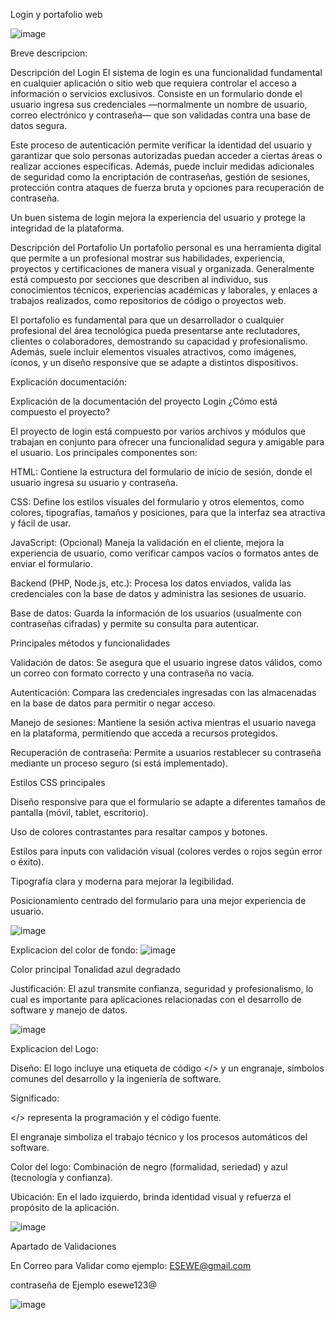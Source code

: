 Login y portafolio web


![image](https://github.com/user-attachments/assets/0427bb76-fd25-4e8c-a9cf-919ea92dea26)

Breve descripcion:

Descripción del Login
El sistema de login es una funcionalidad fundamental en cualquier aplicación o sitio web que requiera controlar el acceso a información o servicios exclusivos. Consiste en un formulario donde el usuario ingresa sus credenciales —normalmente un nombre de usuario, correo electrónico y contraseña— que son validadas contra una base de datos segura.

Este proceso de autenticación permite verificar la identidad del usuario y garantizar que solo personas autorizadas puedan acceder a ciertas áreas o realizar acciones específicas. Además, puede incluir medidas adicionales de seguridad como la encriptación de contraseñas, gestión de sesiones, protección contra ataques de fuerza bruta y opciones para recuperación de contraseña.

Un buen sistema de login mejora la experiencia del usuario y protege la integridad de la plataforma.

Descripción del Portafolio
Un portafolio personal es una herramienta digital que permite a un profesional mostrar sus habilidades, experiencia, proyectos y certificaciones de manera visual y organizada. Generalmente está compuesto por secciones que describen al individuo, sus conocimientos técnicos, experiencias académicas y laborales, y enlaces a trabajos realizados, como repositorios de código o proyectos web.

El portafolio es fundamental para que un desarrollador o cualquier profesional del área tecnológica pueda presentarse ante reclutadores, clientes o colaboradores, demostrando su capacidad y profesionalismo. Además, suele incluir elementos visuales atractivos, como imágenes, íconos, y un diseño responsive que se adapte a distintos dispositivos.

Explicación documentación:

 Explicación de la documentación del proyecto Login
¿Cómo está compuesto el proyecto?

El proyecto de login está compuesto por varios archivos y módulos que trabajan en conjunto para ofrecer una funcionalidad segura y amigable para el usuario. Los principales componentes son:

HTML: Contiene la estructura del formulario de inicio de sesión, donde el usuario ingresa su usuario y contraseña.

CSS: Define los estilos visuales del formulario y otros elementos, como colores, tipografías, tamaños y posiciones, para que la interfaz sea atractiva y fácil de usar.

JavaScript: (Opcional) Maneja la validación en el cliente, mejora la experiencia de usuario, como verificar campos vacíos o formatos antes de enviar el formulario.

Backend (PHP, Node.js, etc.): Procesa los datos enviados, valida las credenciales con la base de datos y administra las sesiones de usuario.

Base de datos: Guarda la información de los usuarios (usualmente con contraseñas cifradas) y permite su consulta para autenticar.

Principales métodos y funcionalidades

Validación de datos: Se asegura que el usuario ingrese datos válidos, como un correo con formato correcto y una contraseña no vacía.

Autenticación: Compara las credenciales ingresadas con las almacenadas en la base de datos para permitir o negar acceso.

Manejo de sesiones: Mantiene la sesión activa mientras el usuario navega en la plataforma, permitiendo que acceda a recursos protegidos.

Recuperación de contraseña: Permite a usuarios restablecer su contraseña mediante un proceso seguro (si está implementado).

Estilos CSS principales

Diseño responsive para que el formulario se adapte a diferentes tamaños de pantalla (móvil, tablet, escritorio).

Uso de colores contrastantes para resaltar campos y botones.

Estilos para inputs con validación visual (colores verdes o rojos según error o éxito).

Tipografía clara y moderna para mejorar la legibilidad.

Posicionamiento centrado del formulario para una mejor experiencia de usuario.

![image](https://github.com/user-attachments/assets/895413c6-1324-49c6-bb8e-defec7325c17)

Explicacion del color de fondo:
![image](https://github.com/user-attachments/assets/20eafb6c-5460-4e87-9a23-726d1d41d9fb)


Color principal Tonalidad azul degradado

Justificación: El azul transmite confianza, seguridad y profesionalismo, lo cual es importante para aplicaciones relacionadas con el desarrollo de software y manejo de datos.

![image](https://github.com/user-attachments/assets/16e2089c-4b01-4652-8052-ced88f345cc7)

Explicacion del Logo:

Diseño: El logo incluye una etiqueta de código </> y un engranaje, símbolos comunes del desarrollo y la ingeniería de software.

Significado:

</> representa la programación y el código fuente.

El engranaje simboliza el trabajo técnico y los procesos automáticos del software.

Color del logo: Combinación de negro (formalidad, seriedad) y azul (tecnología y confianza).

Ubicación: En el lado izquierdo, brinda identidad visual y refuerza el propósito de la aplicación.

![image](https://github.com/user-attachments/assets/c3b143b0-00ba-40c1-84a2-d4a348de39ce)


Apartado de Validaciones

En Correo para Validar como ejemplo: ESEWE@gmail.com

contraseña de Ejemplo esewe123@

![image](https://github.com/user-attachments/assets/fbf12d5a-2970-4921-9dce-c1f04a45a5dd)










